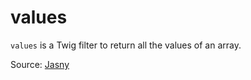 # values

`values` is a Twig filter to return all the values of an array.

Source: [Jasny](https://github.com/jasny/twig-extensions)
